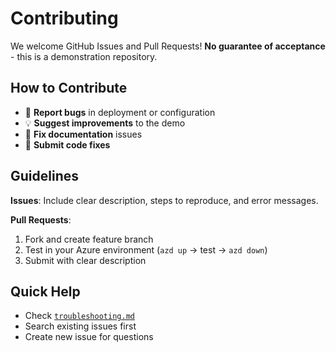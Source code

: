 # Contributing

We welcome GitHub Issues and Pull Requests! **No guarantee of acceptance** - this is a demonstration repository.

## How to Contribute

- 🐛 **Report bugs** in deployment or configuration
- 💡 **Suggest improvements** to the demo
- 📖 **Fix documentation** issues
- 🔧 **Submit code fixes**

## Guidelines

**Issues**: Include clear description, steps to reproduce, and error messages.

**Pull Requests**:

1. Fork and create feature branch
2. Test in your Azure environment (`azd up` → test → `azd down`)
3. Submit with clear description

## Quick Help

- Check [`troubleshooting.md`](./troubleshooting.md)
- Search existing issues first
- Create new issue for questions
